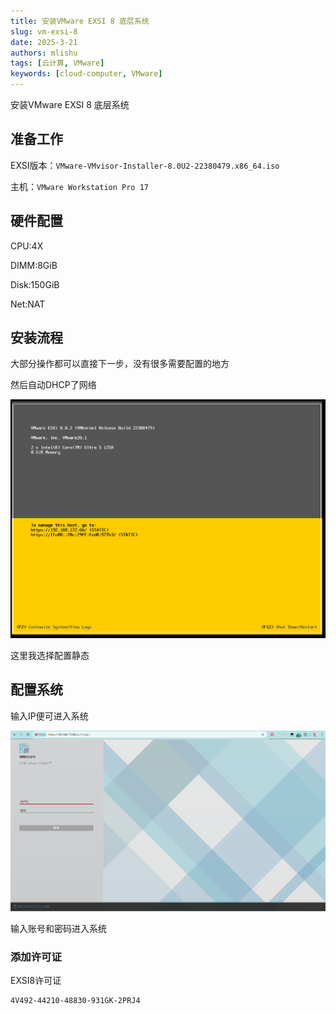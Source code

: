 ```yaml
---
title: 安装VMware EXSI 8 底层系统
slug: vm-exsi-8
date: 2025-3-21
authors: mlishu
tags: [云计算, VMware]
keywords: [cloud-computer, VMware]
---
```

安装VMware EXSI 8 底层系统

<!-- truncate -->

## 准备工作

EXSI版本：`VMware-VMvisor-Installer-8.0U2-22380479.x86_64.iso`

主机：`VMware Workstation Pro 17`

## 硬件配置

CPU:4X

DIMM:8GiB

Disk:150GiB

Net:NAT

## 安装流程

大部分操作都可以直接下一步，没有很多需要配置的地方

然后自动DHCP了网络

![1742570573577](image/01-installEXSI/1742570573577.png)

这里我选择配置静态

## 配置系统

输入IP便可进入系统

![1742570626934](image/01-installEXSI/1742570626934.png)

输入账号和密码进入系统

### 添加许可证

EXSI8许可证

```
4V492-44210-48830-931GK-2PRJ4
```
